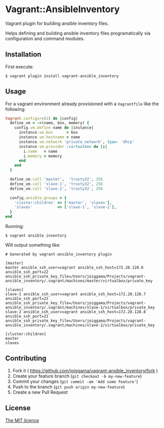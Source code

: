 # Vagrant::AnsibleInventory

Vagrant plugin for building ansible inventory files.

Helps defining and building ansible inventory files programatically via
configuration and command modules.

## Installation

First execute:

    $ vagrant plugin install vagrant-ansible_inventory


## Usage

For a vagrant environment already provisioned with a `Vagrantfile` like the following:

```ruby
Vagrant.configure(2) do |config|
  define_vm = ->(name, box, memory) {
    config.vm.define name do |instance|
      instance.vm.box      = box
      instance.vm.hostname = name
      instance.vm.network 'private_network', type: 'dhcp'
      instance.vm.provider :virtualbox do |i|
        i.name   = name
        i.memory = memory
      end
    end
  }

  define_vm.call 'master',  'trusty32', 256
  define_vm.call 'slave-1', 'trusty32', 256
  define_vm.call 'slave-2', 'trusty32', 256

  config.ansible.groups = {
    'cluster:children' => ['master', 'slaves'],
    'slaves'           => ['slave-1', 'slave-2'],
  }
end
```

Running:

    $ vagrant ansible inventory

Will output something like:

    # Generated by vagrant-ansible_inventory plugin

    [master]
    master ansible_ssh_user=vagrant ansible_ssh_host=172.28.128.6 ansible_ssh_port=22
    ansible_ssh_private_key_file=/Users/joiggama/Projects/vagrant-ansible_inventory/.vagrant/machines/master/virtualbox/private_key

    [slaves]
    slave-1 ansible_ssh_user=vagrant ansible_ssh_host=172.28.128.7
    ansible_ssh_port=22
    ansible_ssh_private_key_file=/Users/joiggama/Projects/vagrant-ansible_inventory/.vagrant/machines/slave-1/virtualbox/private_key
    slave-2 ansible_ssh_user=vagrant ansible_ssh_host=172.28.128.8
    ansible_ssh_port=22
    ansible_ssh_private_key_file=/Users/joiggama/Projects/vagrant-ansible_inventory/.vagrant/machines/slave-2/virtualbox/private_key

    [cluster:children]
    master
    slaves

## Contributing

1. Fork it ( https://github.com/joiggama/vagrant-ansible_inventory/fork )
2. Create your feature branch (`git checkout -b my-new-feature`)
3. Commit your changes (`git commit -am 'Add some feature'`)
4. Push to the branch (`git push origin my-new-feature`)
5. Create a new Pull Request

## License

[The MIT licence](LICENSE.md)
